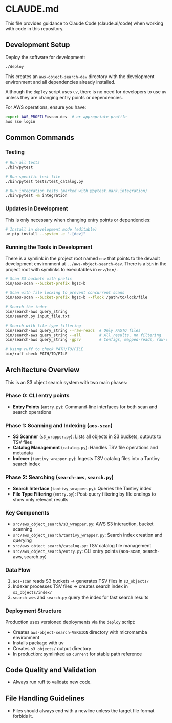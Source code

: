 # CLAUDE.md

This file provides guidance to Claude Code (claude.ai/code) when working with code in this repository.

## Development Setup

Deploy the software for development:
```bash
./deploy
```

This creates an `aws-object-search-dev` directory with the development environment and all dependencies already installed.

Although the `deploy` script uses `uv`, there is no need for developers to use `uv` unless they are changing entry points or dependencies.

For AWS operations, ensure you have:
```bash
export AWS_PROFILE=scan-dev  # or appropriate profile
aws sso login
```

## Common Commands

### Testing
```bash
# Run all tests
./bin/pytest

# Run specific test file
./bin/pytest tests/test_catalog.py

# Run integration tests (marked with @pytest.mark.integration)
./bin/pytest -m integration
```

### Updates in Development
This is only necessary when changing entry points or dependencies:

```bash
# Install in development mode (editable)
uv pip install --system -e ".[dev]"
```

### Running the Tools in Development
There is a symlink in the project root named `env` that points to the devault development environment at `../aws-object-search-dev`.
There is a `bin` in the project root with symlinks to executables in `env/bin/`.


```bash
# Scan S3 buckets with prefix
bin/aos-scan --bucket-prefix hgsc-b

# Scan with file locking to prevent concurrent scans
bin/aos-scan --bucket-prefix hgsc-b --flock /path/to/lock/file

# Search the index
bin/search-aws query_string
bin/search.py input_file.txt

# Search with file type filtering
bin/search-aws query_string --raw-reads  # Only FASTQ files
bin/search-aws query_string --all        # All results, no filtering
bin/search-aws query_string -gprv        # Configs, mapped-reads, raw-reads, VCF (default)

# Using ruff to check PATH/TO/FILE
bin/ruff check PATH/TO/FILE
```

## Architecture Overview

This is an S3 object search system with two main phases:

### Phase 0: CLI entry points
- **Entry Points** (`entry.py`): Command-line interfaces for both scan and search operations

### Phase 1: Scanning and Indexing (`aos-scan`)
- **S3 Scanner** (`s3_wrapper.py`): Lists all objects in S3 buckets, outputs to TSV files
- **Catalog Management** (`catalog.py`): Handles TSV file operations and metadata
- **Indexer** (`tantivy_wrapper.py`): Ingests TSV catalog files into a Tantivy search index

### Phase 2: Searching (`search-aws`, `search.py`)
- **Search Interface** (`tantivy_wrapper.py`): Queries the Tantivy index
- **File Type Filtering** (`entry.py`): Post-query filtering by file endings to show only relevant results

### Key Components
- `src/aws_object_search/s3_wrapper.py`: AWS S3 interaction, bucket scanning
- `src/aws_object_search/tantivy_wrapper.py`: Search index creation and querying
- `src/aws_object_search/catalog.py`: TSV catalog file management
- `src/aws_object_search/entry.py`: CLI entry points (aos-scan, search-aws, search.py)

### Data Flow
1. `aos-scan` reads S3 buckets → generates TSV files in `s3_objects/`
2. Indexer processes TSV files → creates search index in `s3_objects/index/`
3. `search-aws` and `search.py` query the index for fast search results

### Deployment Structure
Production uses versioned deployments via the `deploy` script:
- Creates `aws-object-search-VERSION` directory with micromamba environment
- Installs package with uv
- Creates `s3_objects/` output directory
- In production: symlinked as `current` for stable path reference

## Code Quality and Validation

- Always run ruff to validate new code.

## File Handling Guidelines

- Files should always end with a newline unless the target file format forbids it.

